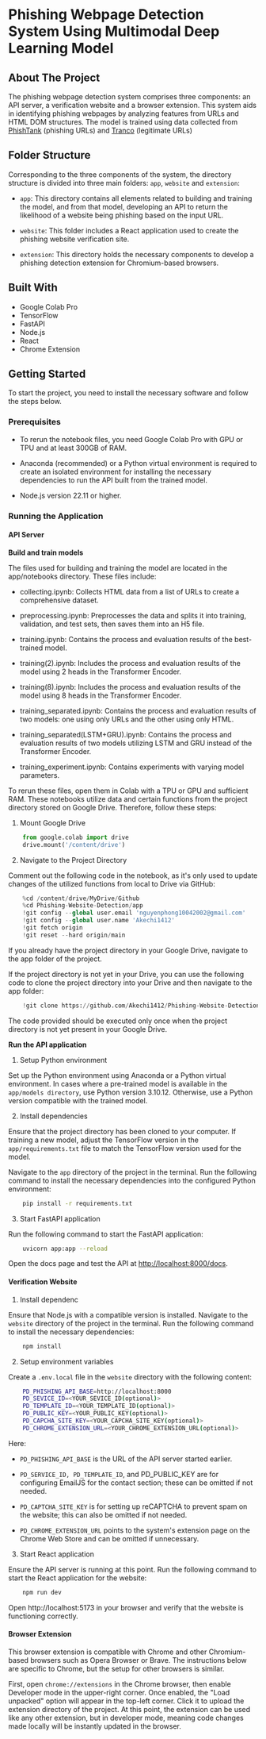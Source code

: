 # Phishing Webpage Detection System Using Multimodal Deep Learning Model

## About The Project

The phishing webpage detection system comprises three components: an API server, a verification website and a browser extension. This system aids in identifying phishing webpages by analyzing features from URLs and HTML DOM structures. The model is trained using data collected from [PhishTank](https://phishtank.org/) (phishing URLs) and [Tranco](https://tranco-list.eu/) (legitimate URLs)

## Folder Structure

Corresponding to the three components of the system, the directory structure is divided into three main folders: `app`, `website` and `extension`:

- `app`: This directory contains all elements related to building and training the model, and from that model, developing an API to return the likelihood of a website being phishing based on the input URL.

- `website`: This folder includes a React application used to create the phishing website verification site.

- `extension`: This directory holds the necessary components to develop a phishing detection extension for Chromium-based browsers.

## Built With

- Google Colab Pro
- TensorFlow
- FastAPI
- Node.js
- React
- Chrome Extension

## Getting Started

To start the project, you need to install the necessary software and follow the steps below.

### Prerequisites

- To rerun the notebook files, you need Google Colab Pro with GPU or TPU and at least 300GB of RAM.

- Anaconda (recommended) or a Python virtual environment is required to create an isolated environment for installing the necessary dependencies to run the API built from the trained model.

- Node.js version 22.11 or higher.

### Running the Application

#### API Server

**Build and train models**

The files used for building and training the model are located in the app/notebooks directory. These files include:

- collecting.ipynb: Collects HTML data from a list of URLs to create a comprehensive dataset.

- preprocessing.ipynb: Preprocesses the data and splits it into training, validation, and test sets, then saves them into an H5 file.

- training.ipynb: Contains the process and evaluation results of the best-trained model.

- training(2).ipynb: Includes the process and evaluation results of the model using 2 heads in the Transformer Encoder.

- training(8).ipynb: Includes the process and evaluation results of the model using 8 heads in the Transformer Encoder.

- training_separated.ipynb: Contains the process and evaluation results of two models: one using only URLs and the other using only HTML.

- training_separated(LSTM+GRU).ipynb: Contains the process and evaluation results of two models utilizing LSTM and GRU instead of the Transformer Encoder.

- training_experiment.ipynb: Contains experiments with varying model parameters.

To rerun these files, open them in Colab with a TPU or GPU and sufficient RAM. These notebooks utilize data and certain functions from the project directory stored on Google Drive. Therefore, follow these steps:

1. Mount Google Drive

```python
    from google.colab import drive
    drive.mount('/content/drive')
```

2. Navigate to the Project Directory

Comment out the following code in the notebook, as it's only used to update changes of the utilized functions from local to Drive via GitHub:

```python
    %cd /content/drive/MyDrive/Github
    %cd Phishing-Website-Detection/app
    !git config --global user.email 'nguyenphong10042002@gmail.com'
    !git config --global user.name 'Akechi1412'
    !git fetch origin
    !git reset --hard origin/main
```

If you already have the project directory in your Google Drive, navigate to the app folder of the project.

If the project directory is not yet in your Drive, you can use the following code to clone the project directory into your Drive and then navigate to the app folder:

```python
    !git clone https://github.com/Akechi1412/Phishing-Website-Detection.git
```

The code provided should be executed only once when the project directory is not yet present in your Google Drive.

**Run the API application**

1. Setup Python environment

Set up the Python environment using Anaconda or a Python virtual environment. In cases where a pre-trained model is available in the `app/models directory`, use Python version 3.10.12. Otherwise, use a Python version compatible with the trained model.

2. Install dependencies

Ensure that the project directory has been cloned to your computer. If training a new model, adjust the TensorFlow version in the `app/requirements.txt` file to match the TensorFlow version used for the model.

Navigate to the `app` directory of the project in the terminal. Run the following command to install the necessary dependencies into the configured Python environment:

```sh
    pip install -r requirements.txt
```

3. Start FastAPI application

Run the following command to start the FastAPI application:

```sh
    uvicorn app:app --reload
```

Open the docs page and test the API at [http://localhost:8000/docs](http://localhost:8000/docs).

#### Verification Website

1. Install dependenc

Ensure that Node.js with a compatible version is installed. Navigate to the `website` directory of the project in the terminal. Run the following command to install the necessary dependencies:

```sh
    npm install
```

2. Setup environment variables

Create a `.env.local` file in the `website` directory with the following content:

```sh
    PD_PHISHING_API_BASE=http://localhost:8000
    PD_SEVICE_ID=<YOUR_SEVICE_ID(optional)>
    PD_TEMPLATE_ID=<YOUR_TEMPLATE_ID(optional)>
    PD_PUBLIC_KEY=<YOUR_PUBLIC_KEY(optional)>
    PD_CAPCHA_SITE_KEY=<YOUR_CAPCHA_SITE_KEY(optional)>
    PD_CHROME_EXTENSION_URL=<YOUR_CHROME_EXTENSION_URL(optional)>
```

Here:

- `PD_PHISHING_API_BASE` is the URL of the API server started earlier.
- `PD_SERVICE_ID, PD_TEMPLATE_ID`, and PD_PUBLIC_KEY are for configuring EmailJS for the contact section; these can be omitted if not needed.

- `PD_CAPTCHA_SITE_KEY` is for setting up reCAPTCHA to prevent spam on the website; this can also be omitted if not needed.
- `PD_CHROME_EXTENSION_URL` points to the system's extension page on the Chrome Web Store and can be omitted if unnecessary.

3. Start React application

Ensure the API server is running at this point. Run the following command to start the React application for the website:

```sh
    npm run dev
```

Open http://localhost:5173 in your browser and verify that the website is functioning correctly.

#### Browser Extension

This browser extension is compatible with Chrome and other Chromium-based browsers such as Opera Browser or Brave. The instructions below are specific to Chrome, but the setup for other browsers is similar.

First, open `chrome://extensions` in the Chrome browser, then enable Developer mode in the upper-right corner. Once enabled, the "Load unpacked" option will appear in the top-left corner. Click it to upload the extension directory of the project. At this point, the extension can be used like any other extension, but in developer mode, meaning code changes made locally will be instantly updated in the browser.
